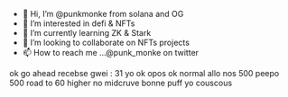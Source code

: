 - 👋 Hi, I’m @punkmonke from solana and OG
- 👀 I’m interested in defi & NFTs
- 🌱 I’m currently learning ZK & Stark 
- 💞️ I’m looking to collaborate on NFTs projects
- 📫 How to reach me ...@punk_monke on twitter

ok go ahead
recebse gwei : 31
yo
ok
opos
ok
normal
allo
nos 500 peepo 500
road to 60
higher
no midcruve
bonne puff
yo
couscous
